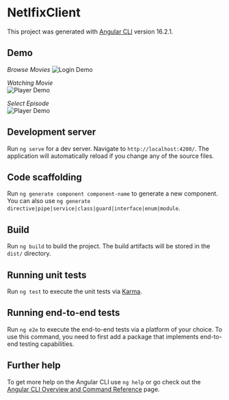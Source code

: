 # NetlfixClient

This project was generated with [Angular CLI](https://github.com/angular/angular-cli) version 16.2.1.

## Demo

_Browse Movies_
![Login Demo](https://github.com/meofiscoding/Simple-Netflix-Web/blob/main/assets/browse_movie.gif)

_Watching Movie_
</br>
![Player Demo](https://github.com/meofiscoding/Simple-Netflix-Web/blob/main/assets/watch_movie_preview.gif)

_Select Episode_
</br>
![Player Demo](https://github.com/meofiscoding/Simple-Netflix-Web/blob/main/assets/select_episode.gif)

## Development server

Run `ng serve` for a dev server. Navigate to `http://localhost:4200/`. The application will automatically reload if you change any of the source files.

## Code scaffolding

Run `ng generate component component-name` to generate a new component. You can also use `ng generate directive|pipe|service|class|guard|interface|enum|module`.

## Build

Run `ng build` to build the project. The build artifacts will be stored in the `dist/` directory.

## Running unit tests

Run `ng test` to execute the unit tests via [Karma](https://karma-runner.github.io).

## Running end-to-end tests

Run `ng e2e` to execute the end-to-end tests via a platform of your choice. To use this command, you need to first add a package that implements end-to-end testing capabilities.

## Further help

To get more help on the Angular CLI use `ng help` or go check out the [Angular CLI Overview and Command Reference](https://angular.io/cli) page.
